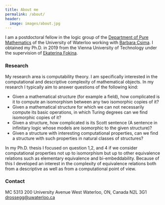 ```yaml
---
title: About me
permalink: /about/
header:
  image: images/about.jpg
---
```

I am a postdoctoral fellow in the logic group of the [Department of Pure Mathematics](https://uwaterloo.ca/pure-mathematics/) of the University of Waterloo working with [Barbara Csima](https://www.math.uwaterloo.ca/~csima/). I obtained my Ph.D. in 2019 from the Vienna University of Technology under the supervision of [Ekaterina Fokina](https://www.dmg.tuwien.ac.at/fokina/).

### Research

My research area is computability theory. I am specifically interested in the computational and descriptive complexity of mathematical objects. In my research I typically aim to answer questions of the following kind:

- Given a mathematical structure (for example a field), how complicated is it to compute an isomorphism between any two isomorphic copies of it?
- Given a mathematical structure for which we can not necessarily compute its basic operations, in which Turing degrees can we find isomorphic copies of it?
- Given a structure, how complicated is its Scott sentence (A sentence in infinitary logic whose models are isomorphic to the given structure)?
- Given a structure with interesting computational properties, can we find a structure with such properties in natural classes of structures?

In my Ph.D. thesis I focused on question 1,2, and 4 if we consider computational properties not up to isomorphism but up to other equivalence relations such as elementary equivalence and bi-embeddability. Because of this I developed an interest in the complexity of equivalence relations both from a descriptive as well as from a computational point of view.

### Contact
MC 5313
200 University Avenue West
Waterloo, ON, Canada  N2L 3G1
[drossegg@uwaterloo.ca](mailto:drossegg@uwaterloo.ca)
